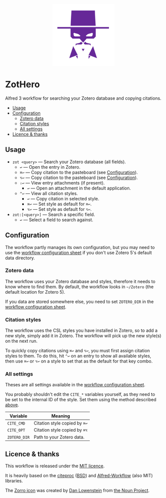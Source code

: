 <div align="center">
    <img src="./src/icon.png" width="200" height="200">
</div>

ZotHero
=======

Alfred 3 workflow for searching your Zotero database and copying citations.

<!-- MarkdownTOC autolink="true" bracket="round" depth="3" autoanchor="true" -->

- [Usage](#usage)
- [Configuration](#configuration)
    - [Zotero data](#zotero-data)
    - [Citation styles](#citation-styles)
    - [All settings](#all-settings)
- [Licence & thanks](#licence--thanks)

<!-- /MarkdownTOC -->

<a name="usage"></a>
Usage
-----

- `zot <query>` — Search your Zotero database (all fields).
    - `↩` — Open the entry in Zotero.
    - `⌘↩` — Copy citation to the pasteboard (see [Configuration](#configuration)).
    - `⌥↩` — Copy citation to the pasteboard (see [Configuration](#configuration)).
    - `⇧↩` — View entry attachments (if present).
        - `↩` — Open an attachment in the default application.
    - `^↩` — View all citation styles.
        - `↩` — Copy citation in selected style.
        - `⌘↩` — Set style as default for `⌘↩`.
        - `⌥↩` — Set style as default for `⌥↩`.
- `zot:[<query>]` — Search a specific field.
    - `↩` — Select a field to search against.


<a name="configuration"></a>
Configuration
-------------

The workflow partly manages its own configuration, but you may need to use the [workflow configuration sheet][conf-sheet] if you don't use Zotero 5's default data directory.


<a name="zotero-data"></a>
### Zotero data ###

The workflow uses your Zotero database and styles, therefore it needs to know where to find them. By default, the workflow looks in `~/Zotero` (the default location for Zotero 5).

If you data are stored somewhere else, you need to set `ZOTERO_DIR` in the [workflow configuration sheet][conf-sheet].


<a name="citation-styles"></a>
### Citation styles ###

The workflow uses the CSL styles you have installed in Zotero, so to add a new style, simply add it in Zotero. The workflow will pick up the new style(s) on the next run.

To quickly copy citations using `⌘↩` and `⌥↩`, you must first assign citation styles to them. To do this, hit `^↩` on an entry to show all available styles, then use `⌘↩` or `⌥↩` on a style to set that as the default for that key combo.


<a name="all-settings"></a>
### All settings ###

Theses are all settings available in the [workflow configuration sheet][conf-sheet].

You probably shouldn't edit the `CITE_*` variables yourself, as they need to be set to the internal ID of the style. Set them using the method described [above](#citation-styles).


|   Variable   |            Meaning            |
|--------------|-------------------------------|
| `CITE_CMD`   | Citation style copied by `⌘↩` |
| `CITE_OPT`   | Citation style copied by `⌘⌥` |
| `ZOTERO_DIR` | Path to your Zotero data.     |


<a name="licence--thanks"></a>
Licence & thanks
----------------

This workflow is released under the [MIT licence][licence].

It is heavily based on the [citeproc][citeproc] ([BSD][citeproc-licence]) and [Alfred-Workflow][aw] (also MIT) libraries.

The [Zorro icon][icon-source] was created by [Dan Lowenstein][lowenstein] from [the Noun Project][noun-project].



[aw]: http://www.deanishe.net/alfred-workflow/
[citeproc]: https://pypi.python.org/pypi/citeproc-py/
[citeproc-licence]: https://github.com/brechtm/citeproc-py/blob/master/LICENSE
[conf-sheet]: https://www.alfredapp.com/help/workflows/advanced/variables/#environment
[icon-source]: https://thenounproject.com/term/zorro/14540/
[lowenstein]: https://thenounproject.com/danny_mustache
[licence]: ./LICENCE
[noun-project]: https://thenounproject.com
